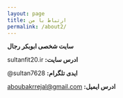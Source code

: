 ```yaml
---
layout: page
title: ارتباط با من  
permalink: /about2/
---
```

**سایت شخصی ابوبکر رجال**

  sultanfit20.ir  **:ادرس سایت**

 @sultan7628 **:ایدی تلگرام**

 aboubakrrejal@gmail.com **:ادرس ایمیل**